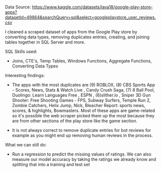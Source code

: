 Data Source: https://www.kaggle.com/datasets/lava18/google-play-store-apps?datasetId=49864&searchQuery=sql&select=googleplaystore_user_reviews.csv 

I cleaned a scraped dataset of apps from the Google Play store by converting data types, removing duplicates entries, creating, and joining tables together in SQL Server and more. 

SQL Skills used:
- Joins, CTE's, Temp Tables, Windows Functions, Aggregate Functions, Converting Data Types


Interesting findings:
 - The apps with the most duplicates are (9) ROBLOX, (8) CBS Sports App - Scores, News, Stats & Watch Live , Candy Crush Saga, (7) 8 Ball Pool, 
   Duolingo: Learn Languages Free , ESPN , (6)slither.io , Sniper 3D Gun Shooter: Free Shooting Games - FPS, Subway Surfers, Temple Run 2, Zombie Catchers, Helix Jump,
   Nick, Bleacher Report: sports news, scores, & highlights, Bowmasters.
      Most of these apps are game-related so it's possible the web scraper picked them up the most because they are from other sections of the play store like the game section.
      
 - It is not always correct to remove duplicate entries for bot reviews for example as you might end up removing human reviews in the process. 
      
What we can still do:
 - Run a regression to predict the missing values of ratings. 
   We can also measure our model accuracy by taking the ratings we already know and splitting that into a training and test set
